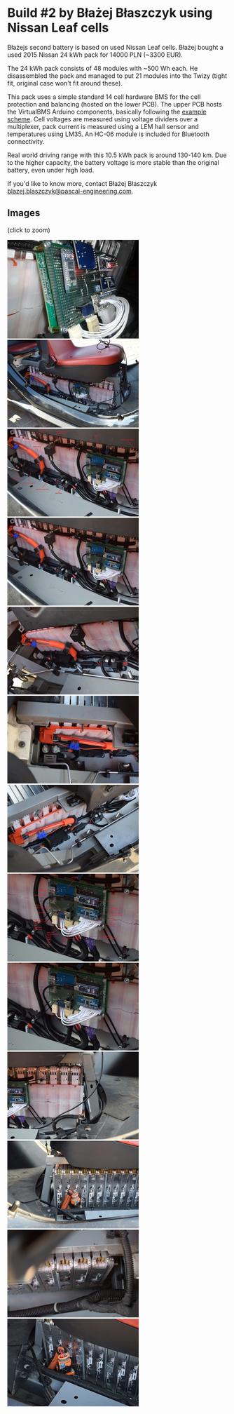 # Build #2 by Błażej Błaszczyk using Nissan Leaf cells

Błażejs second battery is based on used Nissan Leaf cells. Błażej bought a used 2015 Nissan 24 kWh pack for 14000 PLN (~3300 EUR).

The 24 kWh pack consists of 48 modules with ~500 Wh each. He disassembled the pack and managed to put 21 modules into the Twizy (tight fit, original case won't fit around these).

This pack uses a simple standard 14 cell hardware BMS for the cell protection and balancing (hosted on the lower PCB). The upper PCB hosts the VirtualBMS Arduino components, basically following the [example scheme](https://github.com/dexterbg/Twizy-Virtual-BMS/blob/master/extras/Twizy-Battery-Part-List.md#example-arduino-wiring-scheme). Cell voltages are measured using voltage dividers over a multiplexer, pack current is measured using a LEM hall sensor and temperatures using LM35. An HC-06 module is included for Bluetooth connectivity.

Real world driving range with this 10.5 kWh pack is around 130-140 km. Due to the higher capacity, the battery voltage is more stable than the original battery, even under high load.

If you'd like to know more, contact Błażej Błaszczyk <blazej.blaszczyk@pascal-engineering.com>.


## Images

(click to zoom)

[![20170730_235336-nm.jpg](Blazej2-Leaf-Cells/20170730_235336-sm.jpg)](Blazej2-Leaf-Cells/20170730_235336-nm.jpg)
[![DSC_0007-nm.jpg](Blazej2-Leaf-Cells/DSC_0007-sm.jpg)](Blazej2-Leaf-Cells/DSC_0007-nm.jpg)
[![DSC_0009+info-nm.jpg](Blazej2-Leaf-Cells/DSC_0009+info-sm.jpg)](Blazej2-Leaf-Cells/DSC_0009+info-nm.jpg)
[![DSC_0009-nm.jpg](Blazej2-Leaf-Cells/DSC_0009-sm.jpg)](Blazej2-Leaf-Cells/DSC_0009-nm.jpg)
[![DSC_0010-nm.jpg](Blazej2-Leaf-Cells/DSC_0010-sm.jpg)](Blazej2-Leaf-Cells/DSC_0010-nm.jpg)
[![DSC_0011-nm.jpg](Blazej2-Leaf-Cells/DSC_0011-sm.jpg)](Blazej2-Leaf-Cells/DSC_0011-nm.jpg)
[![DSC_0012-nm.jpg](Blazej2-Leaf-Cells/DSC_0012-sm.jpg)](Blazej2-Leaf-Cells/DSC_0012-nm.jpg)
[![DSC_0014+info-nm.jpg](Blazej2-Leaf-Cells/DSC_0014+info-sm.jpg)](Blazej2-Leaf-Cells/DSC_0014+info-nm.jpg)
[![DSC_0014-nm.jpg](Blazej2-Leaf-Cells/DSC_0014-sm.jpg)](Blazej2-Leaf-Cells/DSC_0014-nm.jpg)
[![DSC_0015-nm.jpg](Blazej2-Leaf-Cells/DSC_0015-sm.jpg)](Blazej2-Leaf-Cells/DSC_0015-nm.jpg)
[![DSC_0016-nm.jpg](Blazej2-Leaf-Cells/DSC_0016-sm.jpg)](Blazej2-Leaf-Cells/DSC_0016-nm.jpg)
[![DSC_0019-nm.jpg](Blazej2-Leaf-Cells/DSC_0019-sm.jpg)](Blazej2-Leaf-Cells/DSC_0019-nm.jpg)
[![DSC_0022-nm.jpg](Blazej2-Leaf-Cells/DSC_0022-sm.jpg)](Blazej2-Leaf-Cells/DSC_0022-nm.jpg)

